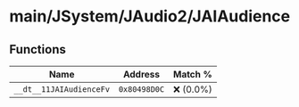 # main/JSystem/JAudio2/JAIAudience

## Functions

| Name | Address | Match % |
|------|---------|---------|
| `__dt__11JAIAudienceFv` | `0x80498D0C` | :x: (0.0%) |